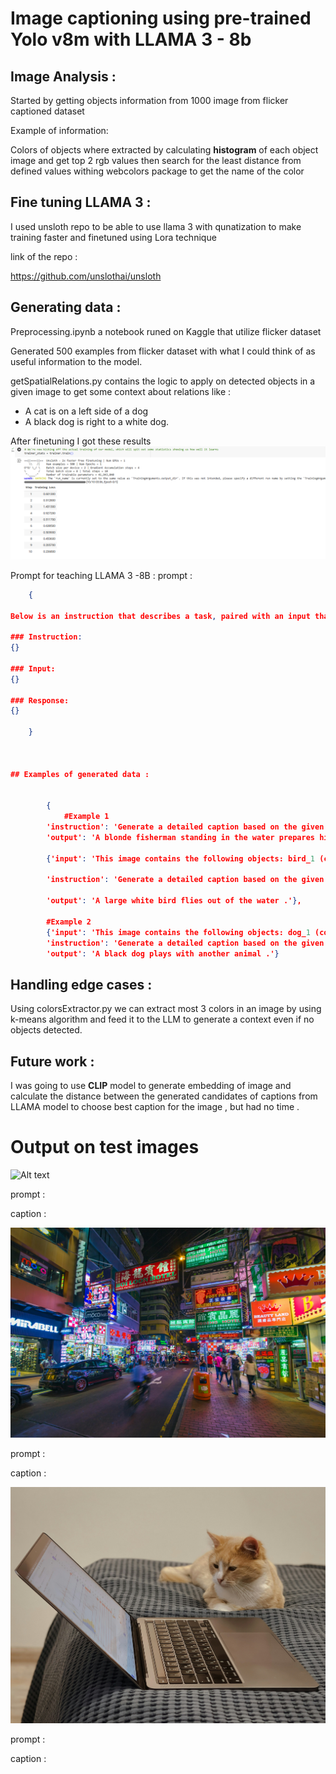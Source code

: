 # Image captioning using pre-trained Yolo v8m with LLAMA 3 - 8b

## Image Analysis : 
Started by getting objects information from 1000 image  from flicker captioned dataset


Example of information:
<!-- ```{
        {'objects_info': [{'name': 'bench_1',
    'bbox': [2484, 1984, 3652, 2550],
    'score': 0.8641608357429504,
    'color': 'midnightblue'}],
    'relationships': '',
    'setting': 'The image was taken during the night. It appears to be in a suburban area. ',
    'objects_count': {'bench': 1}} 
}; -->

Colors of objects where extracted by calculating **histogram** of each object image and get top 2  rgb values then search for the least distance from defined values withing webcolors package to get the name of the color 

## Fine tuning LLAMA 3  :
I used unsloth repo  to be able to use llama 3 with qunatization to make training faster  and finetuned using Lora technique

link of the repo : 

https://github.com/unslothai/unsloth


## Generating data :

Preprocessing.ipynb a notebook runed on Kaggle that utilize flicker dataset

 Generated 500 examples from flicker dataset  with what I could think of as useful information to the model.

getSpatialRelations.py contains the logic to apply on detected objects in a given image to get some context about relations like :
- A cat is on a left side of  a dog  
- A black dog is right to a white dog.



After finetuning I got these results 
![alt text](image.png)



Prompt for teaching LLAMA 3 -8B :
prompt :
```json
    {

Below is an instruction that describes a task, paired with an input that provides further context. Write a response that appropriately completes the request.

### Instruction:
{}

### Input:
{}

### Response:
{}

    }



## Examples of generated data :


        {
            #Example 1
        'instruction': 'Generate a detailed caption based on the given information about the image with hypothesizing any missing information.',
        'output': 'A blonde fisherman standing in the water prepares his hook .'},

        {'input': 'This image contains the following objects: bird_1 (confidence: 0.94, color: whitesmoke). The setting of the image is: The image maybe was taken during the night. It appears to be in a suburban area. ',

        'instruction': 'Generate a detailed caption based on the given information about the image with hypothesizing any missing information.',

        'output': 'A large white bird flies out of the water .'},

        #Example 2
        {'input': 'This image contains the following objects: dog_1 (confidence: 0.87, color: white), person_1 (confidence: 0.35, color: white). Relationships between objects: d o g_1   i s   t o   t h e   l e f t   o f   t h e   p e r s o n _ 1 .. The setting of the image is: The image maybe was taken during the daytime. It appears to be in a suburban area. ',
        'instruction': 'Generate a detailed caption based on the given information about the image with hypothesizing any missing information.',
        'output': 'A black dog plays with another animal .'}

```

## Handling edge cases : 

Using colorsExtractor.py we can extract most 3 colors in an image by using k-means algorithm and feed it to the LLM to generate a context even if no objects detected.

## Future work :

I was going to use **CLIP** model to generate embedding of image and calculate the distance between the generated candidates of captions from LLAMA model to choose best caption for the image , but had no time .


# Output on test images 
![Alt text](test_images/1.jpg)

prompt : 


caption : 


![Alt text](test_images/2.jpg)


prompt : 


caption : 


![Alt text](test_images/3.jpg)


prompt : 


caption : 

